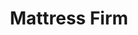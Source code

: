 ---
title: "Mattress Firm"
url: /washington-dc/mattress-firm-wisconsin-avenue-northwest/
shop: Betten
---